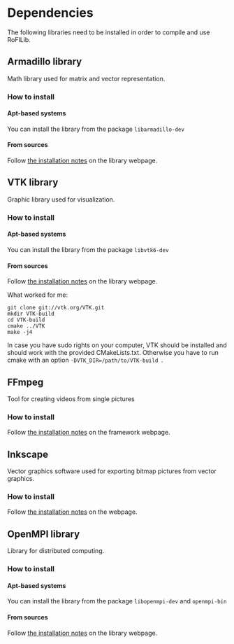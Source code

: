 # Dependencies

The following libraries need to be installed in order to compile and use RoFILib.

## Armadillo library

Math library used for matrix and vector representation.

### How to install

#### Apt-based systems

You can install the library from the package `libarmadillo-dev`

#### From sources

Follow [the installation notes](http://arma.sourceforge.net/download.html) on the library webpage.

## VTK library

Graphic library used for visualization.

### How to install

#### Apt-based systems

You can install the library from the package `libvtk6-dev`

#### From sources

Follow [the installation notes](https://www.vtk.org/Wiki/VTK/Configure_and_Build) on the library webpage.

What worked for me:

```
git clone git://vtk.org/VTK.git
mkdir VTK-build
cd VTK-build
cmake ../VTK
make -j4
```

In case you have sudo rights on your computer, VTK should be installed and should work with the provided CMakeLists.txt. Otherwise
you have to run cmake with an option `-DVTK_DIR=/path/to/VTK-build `.

## FFmpeg

Tool for creating videos from single pictures

### How to install

Follow [the installation notes](https://ffmpeg.org/download.html) on the framework webpage.

## Inkscape

Vector graphics software used for exporting bitmap pictures from vector graphics.

### How to install

Follow [the installation notes](https://inkscape.org/release/) on the webpage.

## OpenMPI library

Library for distributed computing.

### How to install

#### Apt-based systems

You can install the library from the package `libopenmpi-dev` and `openmpi-bin`

#### From sources

Follow [the installation notes](https://www.open-mpi.org/software/ompi/) on the library webpage.
